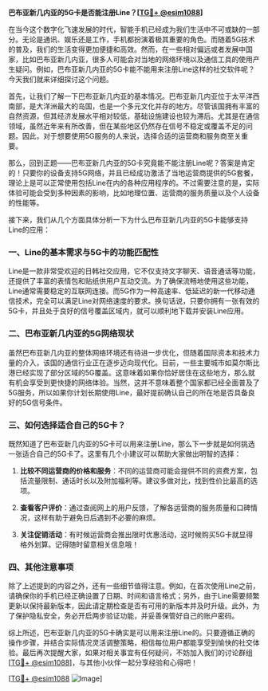 **巴布亚新几内亚的5G卡是否能注册Line？[[TG💪+ @esim1088](https://t.me/s/esim1088)]**

在当今这个数字化飞速发展的时代，智能手机已经成为我们生活中不可或缺的一部分。无论是通讯、娱乐还是工作，手机都扮演着极其重要的角色。而随着5G技术的普及，我们的生活变得更加便捷和高效。然而，在一些相对偏远或者发展中国家，比如巴布亚新几内亚，很多人可能会对当地的网络环境以及通信工具的使用产生疑问。例如，巴布亚新几内亚的5G卡能不能用来注册Line这样的社交软件呢？今天我们就来详细探讨这个问题。

首先，让我们了解一下巴布亚新几内亚的基本情况。巴布亚新几内亚位于太平洋西南部，是大洋洲最大的岛国，也是一个多元文化并存的地方。尽管该国拥有丰富的自然资源，但其经济发展水平相对较低，基础设施建设也较为滞后。尤其是在通信领域，虽然近年来有所改善，但在某些地区仍然存在信号不稳定或覆盖不足的问题。因此，对于想要使用5G服务的人来说，选择合适的运营商和服务商至关重要。

那么，回到正题——巴布亚新几内亚的5G卡究竟能不能注册Line呢？答案是肯定的！只要你的设备支持5G网络，并且已经成功激活了当地运营商提供的5G套餐，理论上是可以正常使用包括Line在内的各种应用程序的。不过需要注意的是，实际体验可能会受到多种因素的影响，比如地理位置、运营商的服务质量以及个人设备的性能等。

接下来，我们从几个方面具体分析一下为什么巴布亚新几内亚的5G卡能够支持Line的应用：

### 一、Line的基本需求与5G卡的功能匹配性

Line是一款非常受欢迎的日韩社交应用，它不仅支持文字聊天、语音通话等功能，还提供了丰富的表情包和贴纸供用户互动交流。为了确保流畅地使用这些功能，Line通常需要稳定的互联网连接。而5G作为一种高速率、低延迟的新一代移动通信技术，完全可以满足Line对网络速度的要求。换句话说，只要你拥有一张有效的5G卡，并且处于良好的信号覆盖区域内，就可以顺利地下载并安装Line应用。

### 二、巴布亚新几内亚的5G网络现状

虽然巴布亚新几内亚的整体网络环境还有待进一步优化，但随着国际资本和技术力量的介入，该国的通信行业正在逐步迈向现代化。目前，一些主要城市如莫尔斯比港已经实现了部分区域的5G覆盖。这意味着如果你恰好居住在这些地方，那么就有机会享受到更快捷的网络体验。当然，这并不意味着整个国家都已经全面普及了5G服务，所以如果你计划长期使用Line，最好提前确认自己的所在地是否具备良好的5G信号条件。

### 三、如何选择适合自己的5G卡？

既然知道了巴布亚新几内亚的5G卡可以用来注册Line，那么下一步就是如何挑选一张适合自己的5G卡了。这里有几个小建议可以帮助大家做出明智的选择：

1. **比较不同运营商的价格和服务**：不同的运营商可能会提供不同的资费方案，包括流量限制、通话时长以及附加福利等。建议多做对比，找到性价比最高的选项。
   
2. **查看客户评价**：通过查阅网上的用户反馈，了解各运营商的服务质量和口碑情况，这样有助于避免日后遇到不必要的麻烦。
   
3. **关注促销活动**：有时候运营商会推出限时优惠活动，这时候购买5G卡就显得格外划算。记得随时留意相关信息哦！

### 四、其他注意事项

除了上述提到的内容之外，还有一些细节值得注意。例如，在首次使用Line之前，请确保你的手机已经正确设置了日期、时间和语言格式；另外，由于Line需要频繁更新以保持最新版本，因此请定期检查是否有可用的新版本并及时升级。此外，为了保护隐私安全，务必开启两步验证功能，并妥善保管好自己的账户密码。

综上所述，巴布亚新几内亚的5G卡确实是可以用来注册Line的。只要遵循正确的操作步骤，并结合实际情况灵活调整策略，相信每位用户都能享受到愉快的社交体验。最后再次提醒大家，如果对相关事宜有任何疑问，不妨加入我们的讨论群组[[TG💪+ @esim1088](https://t.me/s/esim1088)]，与其他小伙伴一起分享经验和心得吧！

[[TG💪+ @esim1088](https://t.me/s/esim1088) ![Image](https://i.postimg.cc/4NQfJmqS/Snipaste-2025-05-13-00-14-12.png)]
